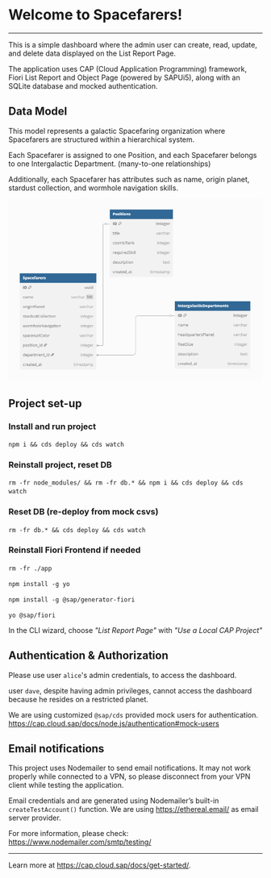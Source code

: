 # Welcome to Spacefarers!

---


This is a simple dashboard where the admin user can create, read, update, and delete data displayed on the List Report
Page.

The application uses CAP (Cloud Application Programming) framework, Fiori List Report and Object Page (powered by
SAPUi5), along
with an SQLite database and mocked authentication.

## Data Model

This model represents a galactic Spacefaring organization where Spacefarers are structured within a hierarchical
system.

Each Spacefarer is assigned to one Position, and each Spacefarer belongs to one Intergalactic Department.
(many-to-one relationships)

Additionally, each Spacefarer has attributes such as name, origin planet, stardust collection, and wormhole navigation
skills.

![readme_uml_data.png](readme_uml_data.png)

## Project set-up

### Install and run project

`npm i && cds deploy && cds watch`

### Reinstall project, reset DB

`rm -fr node_modules/ && rm -fr db.* && npm i && cds deploy && cds watch`

### Reset DB (re-deploy from mock csvs)

`rm -fr db.* && cds deploy && cds watch`

### Reinstall Fiori Frontend if needed

`rm -fr ./app`

`npm install -g yo`

`npm install -g @sap/generator-fiori`

`yo @sap/fiori`

In the CLI wizard, choose *"List Report Page"* with *"Use a Local CAP Project"*

## Authentication & Authorization

Please use user `alice`'s admin credentials, to access the dashboard.

user `dave`, despite having admin privileges, cannot access the dashboard because he resides on a restricted planet.

We are using customized `@sap/cds` provided mock users for authentication.
https://cap.cloud.sap/docs/node.js/authentication#mock-users

## Email notifications

This project uses Nodemailer to send email notifications. It may not work properly while connected to a VPN, so please
disconnect from your VPN client while testing the application.

Email credentials and are generated using Nodemailer’s built-in `createTestAccount()` function.
We are using https://ethereal.email/ as email server provider.

For more information, please check: https://www.nodemailer.com/smtp/testing/

---

Learn more at https://cap.cloud.sap/docs/get-started/.
